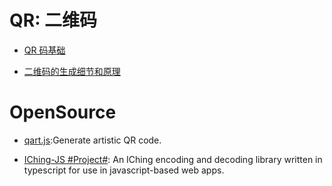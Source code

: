 # QR: 二维码

- [QR 码基础](https://zhuanlan.zhihu.com/p/21463650)

- [二维码的生成细节和原理](http://coolshell.cn/articles/10590.html#jtss-tsina)

# OpenSource

- [qart.js](https://github.com/kciter/qart.js):Generate artistic QR code.

- [IChing-JS #Project#](https://github.com/NodleCode/Nodle-I-Ching/blob/master/README.md): An IChing encoding and decoding library written in typescript for use in javascript-based web apps.
